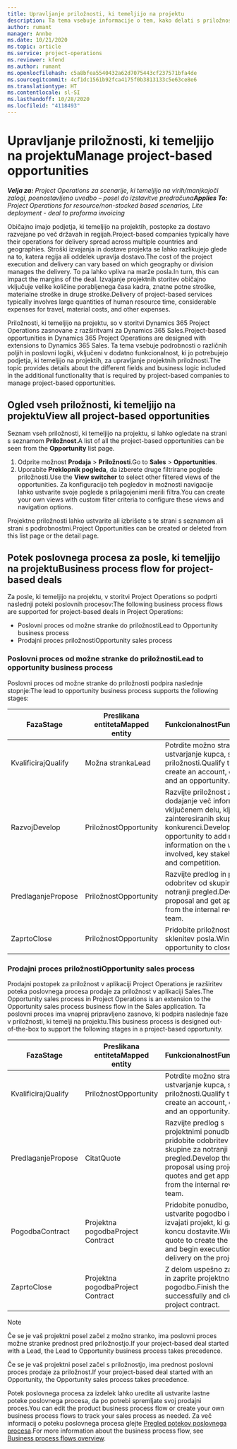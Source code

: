 ```yaml
---
title: Upravljanje priložnosti, ki temeljijo na projektu
description: Ta tema vsebuje informacije o tem, kako delati s priložnostmi, povezanimi s projekti.
author: rumant
manager: Annbe
ms.date: 10/21/2020
ms.topic: article
ms.service: project-operations
ms.reviewer: kfend
ms.author: rumant
ms.openlocfilehash: c5a8bfea5540432a62d7075443cf237571bfa4de
ms.sourcegitcommit: 4cf1dc1561b92fca4175f0b3813133c5e63ce8e6
ms.translationtype: HT
ms.contentlocale: sl-SI
ms.lasthandoff: 10/28/2020
ms.locfileid: "4118493"
---
```

# <a name="manage-project-based-opportunities"></a><span data-ttu-id="aa6c3-103">Upravljanje priložnosti, ki temeljijo na projektu</span><span class="sxs-lookup"><span data-stu-id="aa6c3-103">Manage project-based opportunities</span></span>

<span data-ttu-id="aa6c3-104">_**Velja za:** Project Operations za scenarije, ki temeljijo na virih/manjkajoči zalogi, poenostavljeno uvedbo – posel do izstavitve predračuna_</span><span class="sxs-lookup"><span data-stu-id="aa6c3-104">_**Applies To:** Project Operations for resource/non-stocked based scenarios, Lite deployment - deal to proforma invoicing_</span></span>

<span data-ttu-id="aa6c3-105">Običajno imajo podjetja, ki temeljijo na projektih, postopke za dostavo razvejane po več državah in regijah.</span><span class="sxs-lookup"><span data-stu-id="aa6c3-105">Project-based companies typically have their operations for delivery spread across multiple countries and geographies.</span></span> <span data-ttu-id="aa6c3-106">Stroški izvajanja in dostave projekta se lahko razlikujejo glede na to, katera regija ali oddelek upravlja dostavo.</span><span class="sxs-lookup"><span data-stu-id="aa6c3-106">The cost of the project execution and delivery can vary  based on which geography or division manages the delivery.</span></span> <span data-ttu-id="aa6c3-107">To pa lahko vpliva na marže posla.</span><span class="sxs-lookup"><span data-stu-id="aa6c3-107">In turn, this can impact the margins of the deal.</span></span> <span data-ttu-id="aa6c3-108">Izvajanje projektnih storitev običajno vključuje velike količine porabljenega časa kadra, znatne potne stroške, materialne stroške in druge stroške.</span><span class="sxs-lookup"><span data-stu-id="aa6c3-108">Delivery of project-based services typically involves large quantities of human resource time, considerable expenses for travel, material costs, and other expenses.</span></span>

<span data-ttu-id="aa6c3-109">Priložnosti, ki temeljijo na projektu, so v storitvi Dynamics 365 Project Operations zasnovane z razširitvami za Dynamics 365 Sales.</span><span class="sxs-lookup"><span data-stu-id="aa6c3-109">Project-based opportunities in Dynamics 365 Project Operations are designed with extensions to Dynamics 365 Sales.</span></span> <span data-ttu-id="aa6c3-110">Ta tema vsebuje podrobnosti o različnih poljih in poslovni logiki, vključeni v dodatno funkcionalnost, ki jo potrebujejo podjetja, ki temeljijo na projektih, za upravljanje projektnih priložnosti.</span><span class="sxs-lookup"><span data-stu-id="aa6c3-110">The topic provides details about the different fields and business logic included in the additional functionality that is required by project-based companies to manage project-based opportunities.</span></span>

## <a name="view-all-project-based-opportunities"></a><span data-ttu-id="aa6c3-111">Ogled vseh priložnosti, ki temeljijo na projektu</span><span class="sxs-lookup"><span data-stu-id="aa6c3-111">View all project-based opportunities</span></span>

<span data-ttu-id="aa6c3-112">Seznam vseh priložnosti, ki temeljijo na projektu, si lahko ogledate na strani s seznamom **Priložnost**.</span><span class="sxs-lookup"><span data-stu-id="aa6c3-112">A list of all the project-based opportunities can be seen from the **Opportunity** list page.</span></span> 

1. <span data-ttu-id="aa6c3-113">Odprite možnost **Prodaja** > **Priložnosti**.</span><span class="sxs-lookup"><span data-stu-id="aa6c3-113">Go to **Sales** > **Opportunities**.</span></span>
2. <span data-ttu-id="aa6c3-114">Uporabite **Preklopnik pogleda**, da izberete druge filtrirane poglede priložnosti.</span><span class="sxs-lookup"><span data-stu-id="aa6c3-114">Use the **View switcher** to select other filtered views of the opportunities.</span></span> <span data-ttu-id="aa6c3-115">Za konfiguracijo teh pogledov in možnosti navigacije lahko ustvarite svoje poglede s prilagojenimi merili filtra.</span><span class="sxs-lookup"><span data-stu-id="aa6c3-115">You can create your own views with custom filter criteria to configure these views and navigation options.</span></span>

<span data-ttu-id="aa6c3-116">Projektne priložnosti lahko ustvarite ali izbrišete s te strani s seznamom ali strani s podrobnostmi.</span><span class="sxs-lookup"><span data-stu-id="aa6c3-116">Project Opportunities can be created or deleted from this list page or the detail page.</span></span>

## <a name="business-process-flow-for-project-based-deals"></a><span data-ttu-id="aa6c3-117">Potek poslovnega procesa za posle, ki temeljijo na projektu</span><span class="sxs-lookup"><span data-stu-id="aa6c3-117">Business process flow for project-based deals</span></span>

<span data-ttu-id="aa6c3-118">Za posle, ki temeljijo na projektu, v storitvi Project Operations so podprti naslednji poteki poslovnih procesov:</span><span class="sxs-lookup"><span data-stu-id="aa6c3-118">The following business process flows are supported for project-based deals in Project Operations:</span></span>

- <span data-ttu-id="aa6c3-119">Poslovni proces od možne stranke do priložnosti</span><span class="sxs-lookup"><span data-stu-id="aa6c3-119">Lead to Opportunity business process</span></span>
- <span data-ttu-id="aa6c3-120">Prodajni proces priložnosti</span><span class="sxs-lookup"><span data-stu-id="aa6c3-120">Opportunity sales process</span></span>

### <a name="lead-to-opportunity-business-process"></a><span data-ttu-id="aa6c3-121">Poslovni proces od možne stranke do priložnosti</span><span class="sxs-lookup"><span data-stu-id="aa6c3-121">Lead to opportunity business process</span></span> 
<span data-ttu-id="aa6c3-122">Poslovni proces od možne stranke do priložnosti podpira naslednje stopnje:</span><span class="sxs-lookup"><span data-stu-id="aa6c3-122">The lead to opportunity business process supports the following stages:</span></span>

| <span data-ttu-id="aa6c3-123">Faza</span><span class="sxs-lookup"><span data-stu-id="aa6c3-123">Stage</span></span> | <span data-ttu-id="aa6c3-124">Preslikana entiteta</span><span class="sxs-lookup"><span data-stu-id="aa6c3-124">Mapped entity</span></span> | <span data-ttu-id="aa6c3-125">Funkcionalnost</span><span class="sxs-lookup"><span data-stu-id="aa6c3-125">Functionality</span></span> |
| --- | --- | --- |
| <span data-ttu-id="aa6c3-126">Kvalificiraj</span><span class="sxs-lookup"><span data-stu-id="aa6c3-126">Qualify</span></span> | <span data-ttu-id="aa6c3-127">Možna stranka</span><span class="sxs-lookup"><span data-stu-id="aa6c3-127">Lead</span></span> | <span data-ttu-id="aa6c3-128">Potrdite možno stranko za ustvarjanje kupca, stika in priložnosti.</span><span class="sxs-lookup"><span data-stu-id="aa6c3-128">Qualify the lead to create an account, contact, and an opportunity.</span></span> |
| <span data-ttu-id="aa6c3-129">Razvoj</span><span class="sxs-lookup"><span data-stu-id="aa6c3-129">Develop</span></span> | <span data-ttu-id="aa6c3-130">Priložnost</span><span class="sxs-lookup"><span data-stu-id="aa6c3-130">Opportunity</span></span> | <span data-ttu-id="aa6c3-131">Razvijte priložnost za dodajanje več informacij o vključenem delu, ključnih zainteresiranih skupinah in konkurenci.</span><span class="sxs-lookup"><span data-stu-id="aa6c3-131">Develop the opportunity to add more information on the work involved, key stakeholders, and competition.</span></span> |
| <span data-ttu-id="aa6c3-132">Predlaganje</span><span class="sxs-lookup"><span data-stu-id="aa6c3-132">Propose</span></span> | <span data-ttu-id="aa6c3-133">Priložnost</span><span class="sxs-lookup"><span data-stu-id="aa6c3-133">Opportunity</span></span> | <span data-ttu-id="aa6c3-134">Razvijte predlog in pridobite odobritev od skupine za notranji pregled.</span><span class="sxs-lookup"><span data-stu-id="aa6c3-134">Develop the proposal and get approval from the internal review team.</span></span> |
| <span data-ttu-id="aa6c3-135">Zaprto</span><span class="sxs-lookup"><span data-stu-id="aa6c3-135">Close</span></span> | <span data-ttu-id="aa6c3-136">Priložnost</span><span class="sxs-lookup"><span data-stu-id="aa6c3-136">Opportunity</span></span> | <span data-ttu-id="aa6c3-137">Pridobite priložnost za sklenitev posla.</span><span class="sxs-lookup"><span data-stu-id="aa6c3-137">Win the opportunity to close the deal.</span></span> |

### <a name="opportunity-sales-process"></a><span data-ttu-id="aa6c3-138">Prodajni proces priložnosti</span><span class="sxs-lookup"><span data-stu-id="aa6c3-138">Opportunity sales process</span></span>
<span data-ttu-id="aa6c3-139">Prodajni postopek za priložnost v aplikaciji Project Operations je razširitev poteka poslovnega procesa prodaje za priložnost v aplikaciji Sales.</span><span class="sxs-lookup"><span data-stu-id="aa6c3-139">The Opportunity sales process in Project Operations is an extension to the Opportunity sales process business flow in the Sales application.</span></span> <span data-ttu-id="aa6c3-140">Ta poslovni proces ima vnaprej pripravljeno zasnovo, ki podpira naslednje faze v priložnosti, ki temelji na projektu.</span><span class="sxs-lookup"><span data-stu-id="aa6c3-140">This business process is designed out-of-the-box to support the following stages in a project-based opportunity.</span></span>

| <span data-ttu-id="aa6c3-141">Faza</span><span class="sxs-lookup"><span data-stu-id="aa6c3-141">Stage</span></span> | <span data-ttu-id="aa6c3-142">Preslikana entiteta</span><span class="sxs-lookup"><span data-stu-id="aa6c3-142">Mapped entity</span></span> | <span data-ttu-id="aa6c3-143">Funkcionalnost</span><span class="sxs-lookup"><span data-stu-id="aa6c3-143">Functionality</span></span> |
| --- | --- | --- |
| <span data-ttu-id="aa6c3-144">Kvalificiraj</span><span class="sxs-lookup"><span data-stu-id="aa6c3-144">Qualify</span></span> | <span data-ttu-id="aa6c3-145">Priložnost</span><span class="sxs-lookup"><span data-stu-id="aa6c3-145">Opportunity</span></span> | <span data-ttu-id="aa6c3-146">Potrdite možno stranko za ustvarjanje kupca, stika in priložnosti.</span><span class="sxs-lookup"><span data-stu-id="aa6c3-146">Qualify the lead to create an account, contact, and an opportunity.</span></span> |
| <span data-ttu-id="aa6c3-147">Predlaganje</span><span class="sxs-lookup"><span data-stu-id="aa6c3-147">Propose</span></span> | <span data-ttu-id="aa6c3-148">Citat</span><span class="sxs-lookup"><span data-stu-id="aa6c3-148">Quote</span></span> | <span data-ttu-id="aa6c3-149">Razvijte predlog s projektnimi ponudbami in pridobite odobritev od skupine za notranji pregled.</span><span class="sxs-lookup"><span data-stu-id="aa6c3-149">Develop the proposal using project quotes and get approval from the internal review team.</span></span> |
| <span data-ttu-id="aa6c3-150">Pogodba</span><span class="sxs-lookup"><span data-stu-id="aa6c3-150">Contract</span></span> | <span data-ttu-id="aa6c3-151">Projektna pogodba</span><span class="sxs-lookup"><span data-stu-id="aa6c3-151">Project Contract</span></span> | <span data-ttu-id="aa6c3-152">Pridobite ponudbo, da ustvarite pogodbo in začnete izvajati projekt, ki ga na koncu dostavite.</span><span class="sxs-lookup"><span data-stu-id="aa6c3-152">Win the quote to create the contract and begin execution and delivery on the project.</span></span> |
| <span data-ttu-id="aa6c3-153">Zaprto</span><span class="sxs-lookup"><span data-stu-id="aa6c3-153">Close</span></span> | <span data-ttu-id="aa6c3-154">Projektna pogodba</span><span class="sxs-lookup"><span data-stu-id="aa6c3-154">Project Contract</span></span> | <span data-ttu-id="aa6c3-155">Z delom uspešno zaključite in zaprite projektno pogodbo.</span><span class="sxs-lookup"><span data-stu-id="aa6c3-155">Finish the work successfully and close the project contract.</span></span> |

> [!NOTE]
> <span data-ttu-id="aa6c3-156">Če se je vaš projektni posel začel z možno stranko, ima poslovni proces možne stranke prednost pred priložnostjo.</span><span class="sxs-lookup"><span data-stu-id="aa6c3-156">If your project-based deal started with a Lead, the Lead to Opportunity business process takes precedence.</span></span>
>
> <span data-ttu-id="aa6c3-157">Če se je vaš projektni posel začel s priložnostjo, ima prednost poslovni proces prodaje za priložnost.</span><span class="sxs-lookup"><span data-stu-id="aa6c3-157">If your project-based deal started with an Opportunity, the Opportunity sales process takes precedence.</span></span>

<span data-ttu-id="aa6c3-158">Potek poslovnega procesa za izdelek lahko uredite ali ustvarite lastne poteke poslovnega procesa, da po potrebi spremljate svoj prodajni proces.</span><span class="sxs-lookup"><span data-stu-id="aa6c3-158">You can edit the product business process flow or create your own business process flows to track your sales process as needed.</span></span> <span data-ttu-id="aa6c3-159">Za več informacij o poteku poslovnega procesa glejte [Pregled potekov poslovnega procesa](https://docs.microsoft.com/dynamics365/customerengagement/on-premises/customize/business-process-flows-overview).</span><span class="sxs-lookup"><span data-stu-id="aa6c3-159">For more information about the business process flow, see [Business process flows overview](https://docs.microsoft.com/dynamics365/customerengagement/on-premises/customize/business-process-flows-overview).</span></span>
